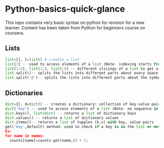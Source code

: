 # Python-basics-quick-glance
This repo contains very basic syntax on python for revision for a new learner. Content has been taken from Python for beginners course on coursera.

## Lists
```python
list=[], l=list() # creates a list
list[3] -- used to access elements of a list (Note- indexing starts from index 0)
list[1:4], list[2:], list[:8] -- different slicings of a list to get a sublist (Note- [a:b] means a to b, not including b)
list.split()-- splits the lists into different parts about every space i.e. gives a list of words
list.split('@')-- splits the lists into different parts about the symbol in single quotes
```

## Dictionaries
```python
dict={}, d=dict() -- creates a dictionary: collection of key-value pairs 
dict['key'] -- used to access elements of a list (Note- no sequence in preserved in the dict elements)
dict.keys(), list(dict) -- returns a list of dictionary keys
dict.values() -- returns a list of dictionary values
dict.items()-- returns a list of tupples (k,v) with key, value pairs
get('key',default) method: used to check if a key is in the list or not. If present then returns it's value else initialises that key with a default value
Ex-
for name in names:
  counts[name]=counts.get(name,0) + 1;
```
